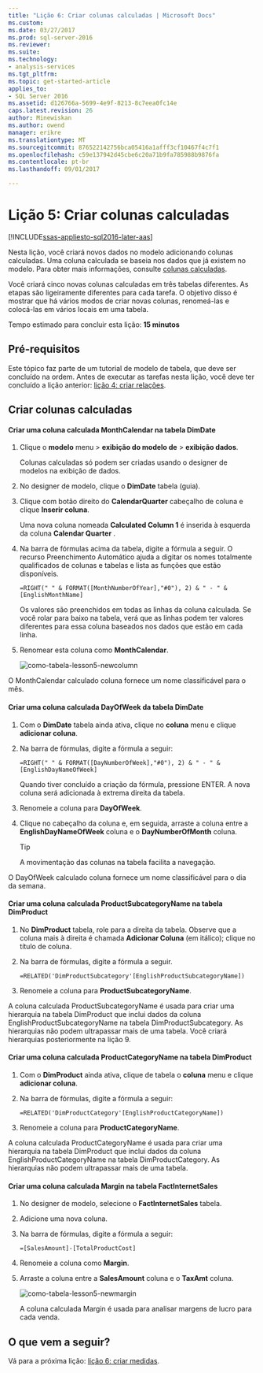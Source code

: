 ```yaml
---
title: "Lição 6: Criar colunas calculadas | Microsoft Docs"
ms.custom: 
ms.date: 03/27/2017
ms.prod: sql-server-2016
ms.reviewer: 
ms.suite: 
ms.technology:
- analysis-services
ms.tgt_pltfrm: 
ms.topic: get-started-article
applies_to:
- SQL Server 2016
ms.assetid: d126766a-5699-4e9f-8213-8c7eea0fc14e
caps.latest.revision: 26
author: Minewiskan
ms.author: owend
manager: erikre
ms.translationtype: MT
ms.sourcegitcommit: 876522142756bca05416a1afff3cf10467f4c7f1
ms.openlocfilehash: c59e137942d45cbe6c20a71b9fa785988b9876fa
ms.contentlocale: pt-br
ms.lasthandoff: 09/01/2017

---
```

# <a name="lesson-5-create-calculated-columns"></a>Lição 5: Criar colunas calculadas
[!INCLUDE[ssas-appliesto-sql2016-later-aas](../includes/ssas-appliesto-sql2016-later-aas.md)]

Nesta lição, você criará novos dados no modelo adicionando colunas calculadas. Uma coluna calculada se baseia nos dados que já existem no modelo. Para obter mais informações, consulte [colunas calculadas](../analysis-services/tabular-models/ssas-calculated-columns.md).  
  
Você criará cinco novas colunas calculadas em três tabelas diferentes. As etapas são ligeiramente diferentes para cada tarefa. O objetivo disso é mostrar que há vários modos de criar novas colunas, renomeá-las e colocá-las em vários locais em uma tabela.  
  
Tempo estimado para concluir esta lição: **15 minutos**  
  
## <a name="prerequisites"></a>Pré-requisitos  
Este tópico faz parte de um tutorial de modelo de tabela, que deve ser concluído na ordem. Antes de executar as tarefas nesta lição, você deve ter concluído a lição anterior: [lição 4: criar relações](../analysis-services/lesson-4-create-relationships.md). 
  
## <a name="create-calculated-columns"></a>Criar colunas calculadas  
  
#### <a name="create-a-monthcalendar-calculated-column-in-the-dimdate-table"></a>Criar uma coluna calculada MonthCalendar na tabela DimDate  
  
1.  Clique o **modelo** menu > **exibição do modelo de** > **exibição dados**.  
  
    Colunas calculadas só podem ser criadas usando o designer de modelos na exibição de dados.  
  
2.  No designer de modelo, clique o **DimDate** tabela (guia).  
  
3.  Clique com botão direito do **CalendarQuarter** cabeçalho de coluna e clique **Inserir coluna**.  
  
    Uma nova coluna nomeada **Calculated Column 1** é inserida à esquerda da coluna **Calendar Quarter** .  
  
4.  Na barra de fórmulas acima da tabela, digite a fórmula a seguir. O recurso Preenchimento Automático ajuda a digitar os nomes totalmente qualificados de colunas e tabelas e lista as funções que estão disponíveis.  
  
    ```  
    =RIGHT(" " & FORMAT([MonthNumberOfYear],"#0"), 2) & " - " & [EnglishMonthName]  
    ``` 
  
    Os valores são preenchidos em todas as linhas da coluna calculada. Se você rolar para baixo na tabela, verá que as linhas podem ter valores diferentes para essa coluna baseados nos dados que estão em cada linha.    
  
5.  Renomear esta coluna como **MonthCalendar**. 

    ![como-tabela-lesson5-newcolumn](../analysis-services/media/as-tabular-lesson5-newcolumn.png) 
  
O MonthCalendar calculado coluna fornece um nome classificável para o mês.  
  
#### <a name="create-a-dayofweek-calculated-column-in-the-dimdate-table"></a>Criar uma coluna calculada DayOfWeek da tabela DimDate  
  
1.  Com o **DimDate** tabela ainda ativa, clique no **coluna** menu e clique **adicionar coluna**.  
  
2.  Na barra de fórmulas, digite a fórmula a seguir:  
    
    ```
    =RIGHT(" " & FORMAT([DayNumberOfWeek],"#0"), 2) & " - " & [EnglishDayNameOfWeek]  
    ```
    
    Quando tiver concluído a criação da fórmula, pressione ENTER. A nova coluna será adicionada à extrema direita da tabela.  
  
3.  Renomeie a coluna para **DayOfWeek**.  
  
4.  Clique no cabeçalho da coluna e, em seguida, arraste a coluna entre a **EnglishDayNameOfWeek** coluna e o **DayNumberOfMonth** coluna.  
  
    > [!TIP]  
    > A movimentação das colunas na tabela facilita a navegação.  
  
O DayOfWeek calculado coluna fornece um nome classificável para o dia da semana.  
  
#### <a name="create-a-productsubcategoryname-calculated-column-in-the-dimproduct-table"></a>Criar uma coluna calculada ProductSubcategoryName na tabela DimProduct  
  
  
1.  No **DimProduct** tabela, role para a direita da tabela. Observe que a coluna mais à direita é chamada **Adicionar Coluna** (em itálico); clique no título de coluna.  
  
2.  Na barra de fórmulas, digite a fórmula a seguir.  
    
    ```
    =RELATED('DimProductSubcategory'[EnglishProductSubcategoryName])  
    ```
  
3.  Renomeie a coluna para **ProductSubcategoryName**.  
  
A coluna calculada ProductSubcategoryName é usada para criar uma hierarquia na tabela DimProduct que inclui dados da coluna EnglishProductSubcategoryName na tabela DimProductSubcategory. As hierarquias não podem ultrapassar mais de uma tabela. Você criará hierarquias posteriormente na lição 9.  
  
#### <a name="create-a-productcategoryname-calculated-column-in-the-dimproduct-table"></a>Criar uma coluna calculada ProductCategoryName na tabela DimProduct  
  
1.  Com o **DimProduct** ainda ativa, clique de tabela o **coluna** menu e clique **adicionar coluna**.  
  
2.  Na barra de fórmulas, digite a fórmula a seguir:  
  
    ```
    =RELATED('DimProductCategory'[EnglishProductCategoryName]) 
    ```
    
3.  Renomeie a coluna para **ProductCategoryName**.  
  
A coluna calculada ProductCategoryName é usada para criar uma hierarquia na tabela DimProduct que inclui dados da coluna EnglishProductCategoryName na tabela DimProductCategory. As hierarquias não podem ultrapassar mais de uma tabela.  
  
#### <a name="create-a-margin-calculated-column-in-the-factinternetsales-table"></a>Criar uma coluna calculada Margin na tabela FactInternetSales  
  
1.  No designer de modelo, selecione o **FactInternetSales** tabela.  
  
2.  Adicione uma nova coluna.  
  
3.  Na barra de fórmulas, digite a fórmula a seguir:  
  
    ```
    =[SalesAmount]-[TotalProductCost]
    ``` 

4.  Renomeie a coluna como **Margin**.  
  
5.  Arraste a coluna entre a **SalesAmount** coluna e o **TaxAmt** coluna. 
 
      ![como-tabela-lesson5-newmargin](../analysis-services/media/as-tabular-lesson5-newmargin.png)
      
    A coluna calculada Margin é usada para analisar margens de lucro para cada venda.  
  
## <a name="whats-next"></a>O que vem a seguir?
Vá para a próxima lição: [lição 6: criar medidas](../analysis-services/lesson-6-create-measures.md).
  
  
  

